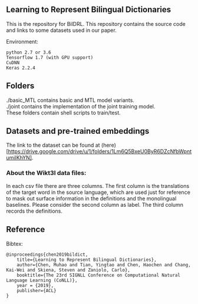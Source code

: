## Learning to Represent Bilingual Dictionaries

This is the repository for BilDRL. This repository contains the source code and links to some datasets used in our paper.

Environment:

    python 2.7 or 3.6
    Tensorflow 1.7 (with GPU support)
    CuDNN
    Keras 2.2.4

## Folders

./basic_MTL contains basic and MTL model variants.  
./joint contains the implementation of the joint training model.  
These folders contain shell scripts to train/test.  

## Datasets and pre-trained embeddings

The link to the dataset can be found at (here)[https://drive.google.com/drive/u/1/folders/1Lm6Q5BxeU0ByR6DZcNfbWpntumiIKhYN].  
### About the Wikt3l data files:  
In each csv file there are three columns. The first column is the translations of the target word in the source language, which are used just for reference to mask out surface information in the definitions and the monolingual baselines. Please consider the second column as label. The third column records the definitions.   

## Reference

Bibtex:

    @inproceedings{chen2019bildict,
        title={Learning to Represent Bilingual Dictionaries},
        author={Chen, Muhao and Tian, Yingtao and Chen, Haochen and Chang, Kai-Wei and Skiena, Steven and Zaniolo, Carlo},
        booktitle={The 23rd SIGNLL Conference on Computational Natural Language Learning (CoNLL)},
        year = {2019},
        publisher={ACL}
    }
